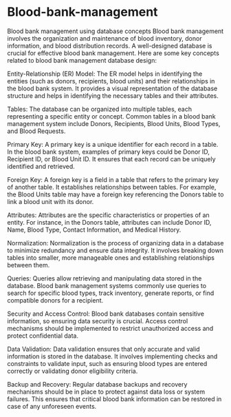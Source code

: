# Blood-bank-management
Blood bank management using database concepts
Blood bank management involves the organization and maintenance of blood inventory, donor information, and blood distribution records. A well-designed database is crucial for effective blood bank management. Here are some key concepts related to blood bank management database design:

Entity-Relationship (ER) Model: The ER model helps in identifying the entities (such as donors, recipients, blood units) and their relationships in the blood bank system. It provides a visual representation of the database structure and helps in identifying the necessary tables and their attributes.

Tables: The database can be organized into multiple tables, each representing a specific entity or concept. Common tables in a blood bank management system include Donors, Recipients, Blood Units, Blood Types, and Blood Requests.

Primary Key: A primary key is a unique identifier for each record in a table. In the blood bank system, examples of primary keys could be Donor ID, Recipient ID, or Blood Unit ID. It ensures that each record can be uniquely identified and retrieved.

Foreign Key: A foreign key is a field in a table that refers to the primary key of another table. It establishes relationships between tables. For example, the Blood Units table may have a foreign key referencing the Donors table to link a blood unit with its donor.

Attributes: Attributes are the specific characteristics or properties of an entity. For instance, in the Donors table, attributes can include Donor ID, Name, Blood Type, Contact Information, and Medical History.

Normalization: Normalization is the process of organizing data in a database to minimize redundancy and ensure data integrity. It involves breaking down tables into smaller, more manageable ones and establishing relationships between them.

Queries: Queries allow retrieving and manipulating data stored in the database. Blood bank management systems commonly use queries to search for specific blood types, track inventory, generate reports, or find compatible donors for a recipient.

Security and Access Control: Blood bank databases contain sensitive information, so ensuring data security is crucial. Access control mechanisms should be implemented to restrict unauthorized access and protect confidential data.

Data Validation: Data validation ensures that only accurate and valid information is stored in the database. It involves implementing checks and constraints to validate input, such as ensuring blood types are entered correctly or validating donor eligibility criteria.

Backup and Recovery: Regular database backups and recovery mechanisms should be in place to protect against data loss or system failures. This ensures that critical blood bank information can be restored in case of any unforeseen events.
